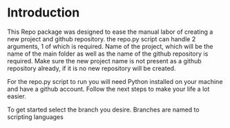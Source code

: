 # Introduction

This Repo package was designed to ease the manual labor of creating a new project and github repository. the repo.py script can handle 2 arguments, 1 of which is required. Name of the project, which will be the name of the main folder as well as the name of the github repository is required. Make sure the new project name is not present as a github repository already, if it is no new repository will be created.

For the repo.py script to run you will need Python installed on your machine and have a github account. Follow the next steps to make your life a lot easier.

To get started select the branch you desire. Branches are named to scripting languages
